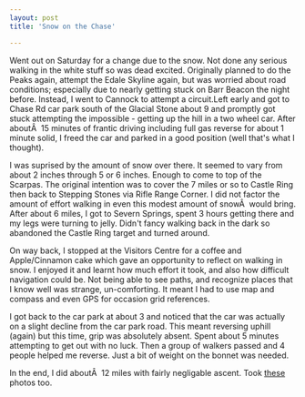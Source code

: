```yaml
---
layout: post
title: 'Snow on the Chase'

---
```


Went out on Saturday for a change due to the snow. Not done any serious walking in the white stuff so was dead excited. Originally planned to do the Peaks again, attempt the Edale Skyline again, but was worried about road conditions; especially due to nearly getting stuck on Barr Beacon the night before. Instead, I went to Cannock to attempt a circuit.Left early and got to Chase Rd car park south of the Glacial Stone about 9 and promptly got stuck attempting the impossible - getting up the hill in a two wheel car. After aboutÂ  15 minutes of frantic driving including full gas reverse for about 1 minute solid, I freed the car and parked in a good position (well that's what I thought).

I was suprised by the amount of snow over there. It seemed to vary from about 2 inches through 5 or 6 inches. Enough to come to top of the Scarpas. The original intention was to cover the 7 miles or so to Castle Ring then back to Stepping Stones via Rifle Range Corner. I did not factor the amount of effort walking in even this modest amount of snowÂ  would bring. After about 6 miles, I got to Severn Springs, spent 3 hours getting there and my legs were turning to jelly. Didn't fancy walking back in the dark so abandoned the Castle Ring target and turned around.

On way back, I stopped at the Visitors Centre for a coffee and Apple/Cinnamon cake which gave an opportunity to reflect on walking in snow. I enjoyed it and learnt how much effort it took, and also how difficult navigation could be. Not being able to see paths, and recognize places that I know well was strange, un-comforting. It meant I had to use map and compass and even GPS for occasion grid references.

I got back to the car park at about 3 and noticed that the car was actually on a slight decline from the car park road. This meant reversing uphill (again) but this time, grip was absolutely absent. Spent about 5 minutes attempting to get out with no luck. Then a group of walkers passed and 4 people helped me reverse. Just a bit of weight on the bonnet was needed.

In the end, I did aboutÂ  12 miles with fairly negligable ascent. Took <a href="http://www.flickr.com/photos/goatifiedcreature/sets/72157594528197018/">these</a> photos too.
